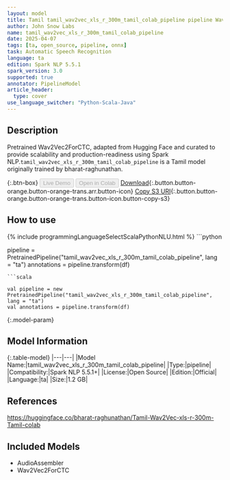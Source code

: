 ```yaml
---
layout: model
title: Tamil tamil_wav2vec_xls_r_300m_tamil_colab_pipeline pipeline Wav2Vec2ForCTC from bharat-raghunathan
author: John Snow Labs
name: tamil_wav2vec_xls_r_300m_tamil_colab_pipeline
date: 2025-04-07
tags: [ta, open_source, pipeline, onnx]
task: Automatic Speech Recognition
language: ta
edition: Spark NLP 5.5.1
spark_version: 3.0
supported: true
annotator: PipelineModel
article_header:
  type: cover
use_language_switcher: "Python-Scala-Java"
---
```


## Description

Pretrained Wav2Vec2ForCTC, adapted from Hugging Face and curated to provide scalability and production-readiness using Spark NLP.`tamil_wav2vec_xls_r_300m_tamil_colab_pipeline` is a Tamil model originally trained by bharat-raghunathan.

{:.btn-box}
<button class="button button-orange" disabled>Live Demo</button>
<button class="button button-orange" disabled>Open in Colab</button>
[Download](https://s3.amazonaws.com/auxdata.johnsnowlabs.com/public/models/tamil_wav2vec_xls_r_300m_tamil_colab_pipeline_ta_5.5.1_3.0_1744021741937.zip){:.button.button-orange.button-orange-trans.arr.button-icon}
[Copy S3 URI](s3://auxdata.johnsnowlabs.com/public/models/tamil_wav2vec_xls_r_300m_tamil_colab_pipeline_ta_5.5.1_3.0_1744021741937.zip){:.button.button-orange.button-orange-trans.button-icon.button-copy-s3}

## How to use



<div class="tabs-box" markdown="1">
{% include programmingLanguageSelectScalaPythonNLU.html %}
```python

pipeline = PretrainedPipeline("tamil_wav2vec_xls_r_300m_tamil_colab_pipeline", lang = "ta")
annotations =  pipeline.transform(df)   

```
```scala

val pipeline = new PretrainedPipeline("tamil_wav2vec_xls_r_300m_tamil_colab_pipeline", lang = "ta")
val annotations = pipeline.transform(df)

```
</div>

{:.model-param}
## Model Information

{:.table-model}
|---|---|
|Model Name:|tamil_wav2vec_xls_r_300m_tamil_colab_pipeline|
|Type:|pipeline|
|Compatibility:|Spark NLP 5.5.1+|
|License:|Open Source|
|Edition:|Official|
|Language:|ta|
|Size:|1.2 GB|

## References

https://huggingface.co/bharat-raghunathan/Tamil-Wav2Vec-xls-r-300m-Tamil-colab

## Included Models

- AudioAssembler
- Wav2Vec2ForCTC
